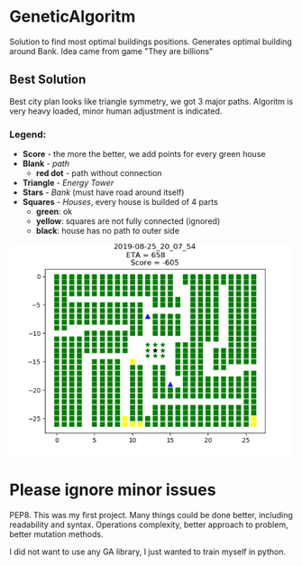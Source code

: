 # GeneticAlgoritm
Solution to find most optimal buildings positions.
Generates optimal building around Bank.
Idea came from game "They are billions"

## Best Solution 
Best city plan looks like triangle symmetry, we got 3 major paths. Algoritm is very heavy loaded, minor human adjustment is indicated.

### Legend:
* **Score** - the more the better, we add points for every green house
* **Blank** - *path*
	* **red dot** - path without connection
* **Triangle** - *Energy Tower*
* **Stars** - *Bank* (must have road around itself)
* **Squares** - *Houses*, every house is builded of 4 parts
	* **green**: ok
	* **yellow**: squares are not fully connected (ignored)
	* **black**: house has no path to outer side

![Alt](/City_Plan/Gold.png?raw=true "Golden Solution")

# Please ignore minor issues 
PEP8. 
This was my first project. Many things could be done better, including readability and syntax. Operations complexity, better approach to problem, better mutation methods.


I did not want to use any GA library, I just wanted to train myself in python.